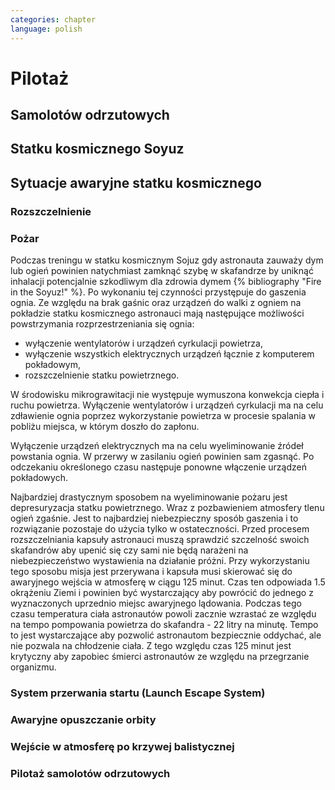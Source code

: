 ```yaml
---
categories: chapter
language: polish
---
```


# Pilotaż

## Samolotów odrzutowych
<!-- TODO:
- T-38
- Trening śmigłowcowy (za czasów apollo)
- Szkolenie T-38 (ostatnie szkolenie aby ukończyć astronaut training)
    - formation flying
- high performing aircrafts requires physical fitness (adapt aerophysiologicly) pulling G’s, upside down (muscles and strong heart)
-->

## Statku kosmicznego Soyuz
<!-- TODO:
- dwa systemy odpalania bolców wybuchowych
    - automatyczny
    - zapasowy, gdy rozgrzeją się do dużej temperatury
- Sojuz ma przesunięty środek ciężkości aby można było nim sterować przy wchodzeniu w atmosferę
- soft landing
- system KURS i manaulne (ten nowy system)
- start
- lot
- zbliżenie
- dokowanie
- presision landing
-->

## Sytuacje awaryjne statku kosmicznego

### Rozszczelnienie

### Pożar

Podczas treningu w statku kosmicznym Sojuz gdy astronauta zauważy dym lub ogień powinien natychmiast zamknąć szybę w skafandrze by uniknąć inhalacji potencjalnie szkodliwym dla zdrowia dymem {% bibliography "Fire in the Soyuz!" %}. Po wykonaniu tej czynności przystępuje do gaszenia ognia. Ze względu na brak gaśnic oraz urządzeń do walki z ogniem na pokładzie statku kosmicznego astronauci mają następujące możliwości powstrzymania rozprzestrzeniania się ognia:

- wyłączenie wentylatorów i urządzeń cyrkulacji powietrza,
- wyłączenie wszystkich elektrycznych urządzeń łącznie z komputerem pokładowym,
- rozszczelnienie statku powietrznego.

W środowisku mikrograwitacji nie występuje wymuszona konwekcja ciepła i ruchu powietrza. Wyłączenie wentylatorów i urządzeń cyrkulacji ma na celu zdławienie ognia poprzez wykorzystanie powietrza w procesie spalania w pobliżu miejsca, w którym doszło do zapłonu.

Wyłączenie urządzeń elektrycznych ma na celu wyeliminowanie źródeł powstania ognia. W przerwy w zasilaniu ogień powinien sam zgasnąć. Po odczekaniu określonego czasu następuje ponowne włączenie urządzeń pokładowych.

Najbardziej drastycznym sposobem na wyeliminowanie pożaru jest depresuryzacja statku powietrznego. Wraz z pozbawieniem atmosfery tlenu ogień zgaśnie. Jest to najbardziej niebezpieczny sposób gaszenia i to rozwiązanie pozostaje do użycia tylko w ostateczności. Przed procesem rozszczelniania kapsuły astronauci muszą sprawdzić szczelność swoich skafandrów aby upenić się czy sami nie będą narażeni na niebezpieczeństwo wystawienia na działanie próżni. Przy wykorzystaniu tego sposobu misja jest przerywana i kapsuła musi skierować się do awaryjnego wejścia w atmosferę w ciągu 125 minut. Czas ten odpowiada 1.5 okrążeniu Ziemi i powinien być wystarczający aby powrócić do jednego z wyznaczonych uprzednio miejsc awaryjnego lądowania. Podczas tego czasu temperatura ciała astronautów powoli zacznie wzrastać ze względu na tempo pompowania powietrza do skafandra - 22 litry na minutę. Tempo to jest wystarczające aby pozwolić astronautom bezpiecznie oddychać, ale nie pozwala na chłodzenie ciała. Z tego względu czas 125 minut jest krytyczny aby zapobiec śmierci astronautów ze względu na przegrzanie organizmu.


### System przerwania startu (Launch Escape System)

### Awaryjne opuszczanie orbity

### Wejście w atmosferę po krzywej balistycznej

### Pilotaż samolotów odrzutowych
